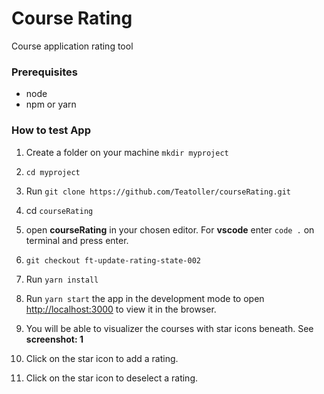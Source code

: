 # Course Rating

Course application rating tool

### Prerequisites

- node
- npm or yarn

### How to test App
1. Create a folder on your machine `mkdir myproject`
2. `cd myproject`
3. Run `git clone https://github.com/Teatoller/courseRating.git`
4. cd `courseRating`
5. open **courseRating** in your chosen editor. For **vscode** enter `code .` on terminal and press enter.
6. `git checkout ft-update-rating-state-002`
7. Run `yarn install`
 
8. Run `yarn start`  the app in the development mode to open [http://localhost:3000](http://localhost:3000) to view it in the browser.
9. You will be able to visualizer the courses with star icons beneath.  See **screenshot: 1**
10. Click on the star icon to add a rating.
11. Click on the star icon to deselect a rating.